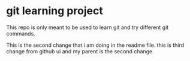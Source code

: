 # git learning project

This repo is only meant to be used to learn git and try different git commands.

This is the second change that i am doing in the readme file.
this is third change from github ui and my parent is the second change.
